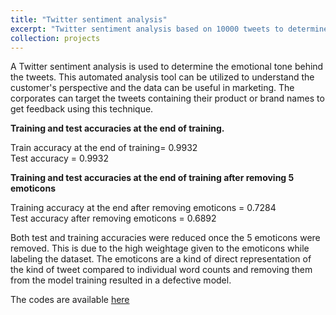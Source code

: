 ```yaml
---
title: "Twitter sentiment analysis"
excerpt: "Twitter sentiment analysis based on 10000 tweets to determine the emotional tone behind the tweets.<br/><img src='/images/twitter_analysis.png'>"
collection: projects
---
```


A Twitter sentiment analysis is used to determine the emotional tone behind the tweets. This automated analysis tool can be utilized to understand the customer's perspective and the data can be useful in marketing. The corporates can target the tweets containing their product or brand names to get feedback using this technique.

**Training and test accuracies at the end of training.**

Train accuracy at the end of training= 0.9932 \
Test accuracy = 0.9932

**Training and test accuracies at the end of training after removing 5 emoticons**

Training accuracy at the end after removing emoticons = 0.7284 \
Test accuracy after removing emoticons = 0.6892

Both test and training accuracies were reduced once the 5 emoticons were removed. This is due to the high weightage given to the emoticons while labeling the dataset. The emoticons are a kind of direct representation of the kind of tweet compared to individual word counts and removing them from the model training resulted in a defective model.

The codes are available [here](https://github.com/azharctp/data-science-project/tree/main/Twitter_sentiment_analysis)
